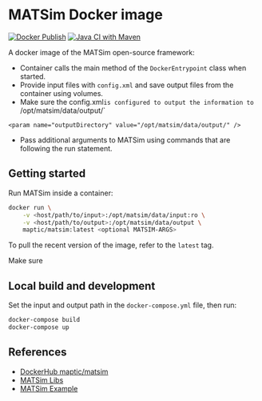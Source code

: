 # MATSim Docker image

[![Docker Publish](https://github.com/maptic/matsim-docker/actions/workflows/docker-publish.yml/badge.svg)](https://github.com/maptic/matsim-docker/actions/workflows/docker-publish.yml)
[![Java CI with Maven](https://github.com/maptic/matsim-docker/actions/workflows/maven-ci.yml/badge.svg)](https://github.com/maptic/matsim-docker/actions/workflows/maven-ci.yml)

A docker image of the MATSim open-source framework:

* Container calls the main method of the `DockerEntrypoint` class when started.
* Provide input files with `config.xml` and save output files from the container using volumes.
* Make sure the config.xml` is configured to output the information to  `/opt/matsim/data/output/`

```<param name="outputDirectory" value="/opt/matsim/data/output/" />```
  
* Pass additional arguments to MATSim using commands that are following the run statement.

## Getting started

Run MATSim inside a container:

```sh
docker run \
    -v <host/path/to/input>:/opt/matsim/data/input:ro \
    -v <host/path/to/output>:/opt/matsim/data/output \
    maptic/matsim:latest <optional MATSIM-ARGS>
```

To pull the recent version of the image, refer to the `latest` tag.

Make sure 
## Local build and development

Set the input and output path in the `docker-compose.yml` file, then run:

```sh
docker-compose build
docker-compose up
```

## References

* [DockerHub maptic/matsim](https://hub.docker.com/r/maptic/matsim)
* [MATSim Libs](https://github.com/matsim-org/matsim-libs)
* [MATSim Example](https://github.com/matsim-org/matsim-example-project)
